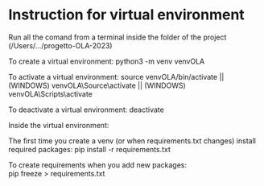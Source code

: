 # Instruction for virtual environment

Run all the comand from a terminal inside the folder of the project (/Users/.../progetto-OLA-2023)

To create a virtual environment:
    python3 -m venv venvOLA  

To activate a virtual environment:
    source venvOLA/bin/activate || (WINDOWS) venvOLA\Source\activate  || (WINDOWS) venvOLA\Scripts\activate 

To deactivate a virtual environment:
    deactivate


Inside the virtual environment:

The first time you create a venv (or when requirements.txt changes) install required packages:
    pip install -r requirements.txt

To create requirements when you add new packages:    
    pip freeze > requirements.txt
